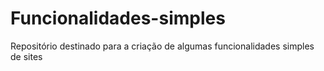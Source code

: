 # Funcionalidades-simples
 Repositório destinado para a criação de algumas funcionalidades simples de sites
